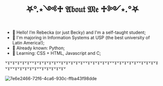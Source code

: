 <h1 align="center"> ⛧°.⋆༺♱ 𝔄𝔟𝔬𝔲𝔱 𝔐𝔢 ♱༻⋆.°⛧ </h1>


- 🦇 Hello! I’m Rebecka (or just Becky) and I'm a self-taught student;
- 🦇 I'm majoring in Information Systems at USP (the best university of Latin America!);
- 🦇 Already known: Python;
- 🦇 Learning: CSS + HTML, Javascript and C;


 ꒷꒦꒷꒦꒷꒦꒷꒦꒷꒦꒷꒷꒦꒷꒦꒷꒦꒷꒦꒷꒦꒷꒷꒦꒷꒦꒷꒦꒷꒦꒷꒦꒷꒷꒦꒷꒦꒷꒦꒷꒦꒷꒦꒷꒷꒦꒷꒦꒷꒦꒷꒦꒷꒦꒷꒷꒦꒷꒦꒷꒦꒷꒦꒷꒦꒷꒷꒦꒷꒦꒷꒦꒷꒦꒷꒦꒷꒷꒦꒷꒦꒷꒦꒷꒦꒷꒦꒷

  
  ![7e6e2466-72f6-4ca6-930c-ffba43f98dde](https://github.com/user-attachments/assets/8ff736b4-a5ab-40f1-89ae-e5fa4279e6bd)

                             

                                                                            
